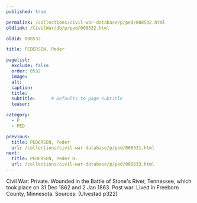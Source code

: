 ```yaml
---
published: true

permalink: /collections/civil-war-database/p/ped/008532.html
oldlink: /CivilWar/db/p/ped/008532.html

oldid: 008532

title: PEDERSEN, Peder

pagelist:
  exclude: false
  order: 8532
  image: 
  alt:
  caption:
  title:
  subtitle:      # Defaults to page subtitle
  teaser:

category: 
  - P 
  - PED

previous:
  title: PEDERSEN, Peder
  url: /collections/civil-war-database/p/ped/008531.html  
next:
  title: PEDERSEN, Peder H.
  url: /collections/civil-war-database/p/ped/008533.html   
---
```

Civil War: Private. Wounded in the Battle of Stone&#39;s River, Tennessee, which took place on 31 Dec 1862 and 2 Jan 1863. Post war: Lived in Freeborn County, Minnesota. Sources: (Ulvestad p322)